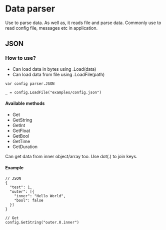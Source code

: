 # Data parser
Use to parse data. As well as, it reads file and parse data. Commonly use to read config file, messages etc in application.

## JSON

### How to use?
- Can load data in bytes using .Load(data)
- Can load data from file using .LoadFile(path) 
````
var config parser.JSON

_ = config.LoadFile("examples/config.json")
````

#### Available methods 
- Get
- GetString
- GetInt
- GetFloat
- GetBool
- GetTime
- GetDuration

Can get data from inner object/array too. Use dot(.) to join keys.

#### Example 
````
// JSON
{
  "test": 1,
  "outer": [{
    "inner": "Hello World",
    "bool": false
  }]
}

// Get
config.GetString("outer.0.inner")
````